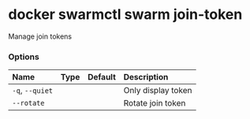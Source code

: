 # docker swarmctl swarm join-token

<!---MARKER_GEN_START-->
Manage join tokens

### Options

| Name            | Type | Default | Description        |
|:----------------|:-----|:--------|:-------------------|
| `-q`, `--quiet` |      |         | Only display token |
| `--rotate`      |      |         | Rotate join token  |


<!---MARKER_GEN_END-->

